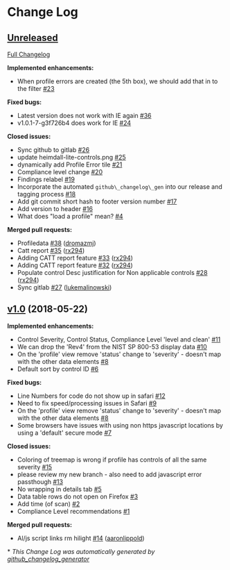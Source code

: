 # Change Log

## [Unreleased](https://github.com/aaronlippold/heimdall-lite/tree/HEAD)

[Full Changelog](https://github.com/aaronlippold/heimdall-lite/compare/v1.0...HEAD)

**Implemented enhancements:**

- When profile errors are created \(the 5th box\), we should add that in to the filter [\#23](https://github.com/aaronlippold/heimdall-lite/issues/23)

**Fixed bugs:**

- Latest version does not work with IE again  [\#36](https://github.com/aaronlippold/heimdall-lite/issues/36)
- v1.0.1-7-g3f726b4 does work for IE [\#24](https://github.com/aaronlippold/heimdall-lite/issues/24)

**Closed issues:**

- Sync github to gitlab [\#26](https://github.com/aaronlippold/heimdall-lite/issues/26)
- update heimdall-lite-controls.png [\#25](https://github.com/aaronlippold/heimdall-lite/issues/25)
- dynamically add Profile Error tile [\#21](https://github.com/aaronlippold/heimdall-lite/issues/21)
- Compliance level change [\#20](https://github.com/aaronlippold/heimdall-lite/issues/20)
- Findings relabel [\#19](https://github.com/aaronlippold/heimdall-lite/issues/19)
- Incorporate the automated `github\_changelog\_gen` into our release and tagging process [\#18](https://github.com/aaronlippold/heimdall-lite/issues/18)
- Add git commit short hash to footer version number  [\#17](https://github.com/aaronlippold/heimdall-lite/issues/17)
- Add version to header [\#16](https://github.com/aaronlippold/heimdall-lite/issues/16)
- What does "load a profile" mean? [\#4](https://github.com/aaronlippold/heimdall-lite/issues/4)

**Merged pull requests:**

- Profiledata [\#38](https://github.com/aaronlippold/heimdall-lite/pull/38) ([dromazmj](https://github.com/dromazmj))
- Catt report [\#35](https://github.com/aaronlippold/heimdall-lite/pull/35) ([rx294](https://github.com/rx294))
- Adding CATT report feature [\#33](https://github.com/aaronlippold/heimdall-lite/pull/33) ([rx294](https://github.com/rx294))
- Adding CATT report feature [\#32](https://github.com/aaronlippold/heimdall-lite/pull/32) ([rx294](https://github.com/rx294))
- Populate control Desc justification for Non applicable controls [\#28](https://github.com/aaronlippold/heimdall-lite/pull/28) ([rx294](https://github.com/rx294))
- Sync gitlab [\#27](https://github.com/aaronlippold/heimdall-lite/pull/27) ([lukemalinowski](https://github.com/lukemalinowski))

## [v1.0](https://github.com/aaronlippold/heimdall-lite/tree/v1.0) (2018-05-22)
**Implemented enhancements:**

- Control Severity, Control Status, Compliance Level 'level and clean' [\#11](https://github.com/aaronlippold/heimdall-lite/issues/11)
- We can drop the 'Rev4' from the NIST SP 800-53 display data [\#10](https://github.com/aaronlippold/heimdall-lite/issues/10)
- On the 'profile' view remove 'status' change to 'severity' - doesn't map with the other data elements [\#8](https://github.com/aaronlippold/heimdall-lite/issues/8)
- Default sort by control ID [\#6](https://github.com/aaronlippold/heimdall-lite/issues/6)

**Fixed bugs:**

- Line Numbers for code do not show up in safari [\#12](https://github.com/aaronlippold/heimdall-lite/issues/12)
- Need to fix speed/processing issues in Safari [\#9](https://github.com/aaronlippold/heimdall-lite/issues/9)
- On the 'profile' view remove 'status' change to 'severity' - doesn't map with the other data elements [\#8](https://github.com/aaronlippold/heimdall-lite/issues/8)
- Some browsers have issues with using non https javascript locations by using a 'default' secure mode [\#7](https://github.com/aaronlippold/heimdall-lite/issues/7)

**Closed issues:**

- Coloring of treemap is wrong if profile has controls of all the same severity [\#15](https://github.com/aaronlippold/heimdall-lite/issues/15)
- please review my new branch - also need to add javascript error passthough [\#13](https://github.com/aaronlippold/heimdall-lite/issues/13)
- No wrapping in details tab [\#5](https://github.com/aaronlippold/heimdall-lite/issues/5)
- Data table rows do not open on Firefox [\#3](https://github.com/aaronlippold/heimdall-lite/issues/3)
- Add time \(of scan\) [\#2](https://github.com/aaronlippold/heimdall-lite/issues/2)
- Compliance Level recommendations [\#1](https://github.com/aaronlippold/heimdall-lite/issues/1)

**Merged pull requests:**

- Al/js script links rm hilight [\#14](https://github.com/aaronlippold/heimdall-lite/pull/14) ([aaronlippold](https://github.com/aaronlippold))



\* *This Change Log was automatically generated by [github_changelog_generator](https://github.com/skywinder/Github-Changelog-Generator)*